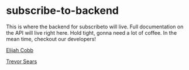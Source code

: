 # subscribe-to-backend
This is where the backend for subscribeto will live. Full documentation on the API will live right here. Hold tight,
gonna need a lot of coffee. In the mean time, checkout our developers!

[Elijah Cobb](https://elijahcobb.com)

[Trevor Sears](http://trevorsears.io/)